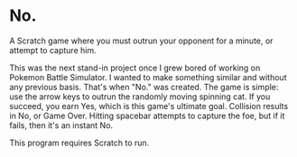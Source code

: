 # No.
A Scratch game where you must outrun your opponent for a minute, or attempt to capture him.

This was the next stand-in project once I grew bored of working on Pokemon Battle Simulator. I wanted to make something similar and without any previous basis. That's when "No." was created. The game is simple: use the arrow keys to outrun the randomly moving spinning cat. If you succeed, you earn Yes, which is this game's ultimate goal. Collision results in No, or Game Over. Hitting spacebar attempts to capture the foe, but if it fails, then it's an instant No.

This program requires Scratch to run.
